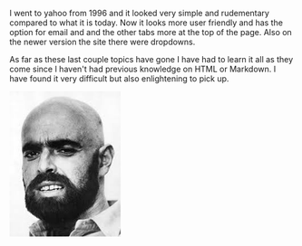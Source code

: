 I went to yahoo from 1996 and it looked very simple and rudementary compared to what it is today. Now it looks more user friendly and has the option for email and and the other tabs more at the top of the page. Also on the newer version the site there were dropdowns.

As far as these last couple topics have gone I have had to learn it all as they come since I haven't had previous knowledge on HTML or Markdown. I have found it very difficult but also enlightening to pick up.

<img src="images\shel silverstein.jpg" />
